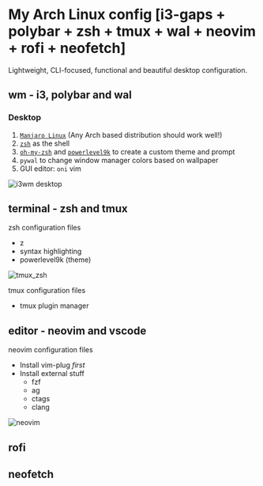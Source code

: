 # My Arch Linux config [i3-gaps + polybar + zsh + tmux + wal + neovim + rofi + neofetch]

Lightweight, CLI-focused, functional and beautiful desktop configuration.

## wm - i3, polybar and wal

### Desktop

1. [`Manjaro Linux`](https://manjaro.org/) (Any Arch based distribution should work well!)
2. [`zsh`](http://www.zsh.org/) as the shell
3. [`oh-my-zsh`](https://github.com/robbyrussell/oh-my-zsh) and [`powerlevel9k`](https://github.com/bhilburn/powerlevel9k) to create a custom theme and prompt
4. `pywal` to change window manager colors based on wallpaper
5. GUI editor: `oni` vim

![i3wm desktop](assets/images/desktop_screenshot.png)

## terminal - zsh and tmux

zsh configuration files
* z
* syntax highlighting
* powerlevel9k (theme)

![tmux_zsh](assets/images/shell.png)

tmux configuration files
* tmux plugin manager


## editor - neovim and vscode
neovim configuration files
* Install vim-plug *first*
* Install external stuff
    * fzf
    * ag
    * ctags
    * clang

![neovim](assets/images/neovim.png)

## rofi

## neofetch
